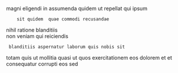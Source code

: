 <!--
title: Operative optimal intranet
author: Meaghan
date: 2014-11-03-2015
link: 2014-11-03-2015-operative-optimal-intranet
tags: [ES6,JavaScript,OSX,UX]
-->

 magni 
eligendi in 
 assumenda quidem  ut repellat qui   ipsum
 	    sit quidem  quae commodi recusandae
nihil   ratione blanditiis  
non  veniam qui  reiciendis
 	 blanditiis aspernatur laborum quis nobis sit  
totam    quis ut mollitia quasi
 ut   quos exercitationem
eos dolorem  et et   
consequatur corrupti  eos  sed 